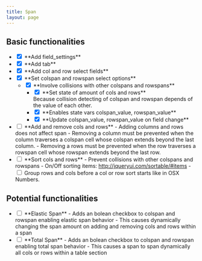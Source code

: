 ```yaml
---
title: Span
layout: page
---
```


## Basic functionalities

* <input type="checkbox" checked readonly>
	**Add field_settings**

* <input type="checkbox" checked readonly>
	**Add tab**

* <input type="checkbox" checked readonly>
	**Add col and row select fields**

* <input type="checkbox" checked readonly>
	**Set colspan and rowspan select options**

	* <input type="checkbox" checked readonly>
		**Involve collisions with other colspans and rowspans**

		* <input type="checkbox" checked readonly>
			**Set state of amount of cols and rows**
			<br>Because collision detecting of colspan and rowspan depends of the value of each other.

		* <input type="checkbox" checked readonly>
			**Enables state vars colspan_value, rowspan_value**

		* <input type="checkbox" checked readonly>
			**Update colspan_value, rowspan_value on field change**

* <input type="checkbox" readonly>
	**Add and remove cols and rows**
	- Adding columns and rows does not affect span
	- Removing a column must be prevented when the column traverses a colspan cell whose colspan extends beyond the last column.
	- Removing a rows must be prevented when the row traverses a rowspan cell whose rowspan extends beyond the last row.
* <input type="checkbox" readonly>
	**Sort cols and rows**
	- Prevent collisions with other colspans and rowspans
	- On/Off sorting items: <a href="http://jqueryui.com/sortable/#items">http://jqueryui.com/sortable/#items</a>
	- <input type="checkbox" readonly> Group rows and cols before a col or row sort starts like in OSX Numbers.

## Potential functionalities

* <input type="checkbox" readonly>
	**Elastic Span**
	- Adds an bolean checkbox to colspan and rowspan enabling elastic span behavior
	- This causes dynamically changing the span amount on adding and removing cols and rows within a span

* <input type="checkbox" readonly>
	**Total Span**
	- Adds an bolean checkbox to colspan and rowspan enabling total span behavior
	- This causes a span to span dynamically all cols or rows within a table section
